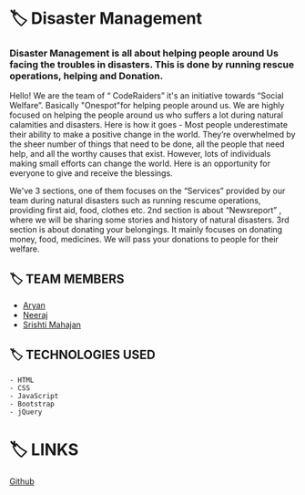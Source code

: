

# :label: Disaster Management
### Disaster Management is all about helping people around Us facing the troubles in disasters. This is done by running rescue operations, helping and Donation. 
Hello! We are the team of “ CodeRaiders” it's an initiative towards “Social Welfare”. Basically "Onespot"for helping people around us. We are highly focused on helping the people around us who suffers a lot during natural calamities and disasters.
Here is how it goes - Most people underestimate their ability to make a positive change in the world. They’re overwhelmed by the sheer number of things that need to be done, all the people that need help, and all the worthy causes that exist. However, lots of individuals making small efforts can change the world. Here is an opportunity for everyone to give and receive the blessings.

We've 3 sections, one of them focuses on the “Services” provided by our team during natural disasters such as running rescume operations, providing first aid, food, clothes etc.
2nd section is about “Newsreport” , where we will be sharing some stories and history of natural disasters.
3rd section is about donating your belongings. It mainly focuses on donating money, food, medicines. We will pass your donations to people for their welfare.


## :label: TEAM MEMBERS
   - [Aryan](https://github.com/aryan1459)
   - [Neeraj](https://github.com/Neerajlog)
   - [Srishti Mahajan](https://github.com/charu-878)

## :label: TECHNOLOGIES USED
```
- HTML
- CSS
- JavaScript
- Bootstrap
- jQuery
```

# :label: LINKS
 [Github](https://charu-878.github.io/Disaster_Managment.github.io/)
 
